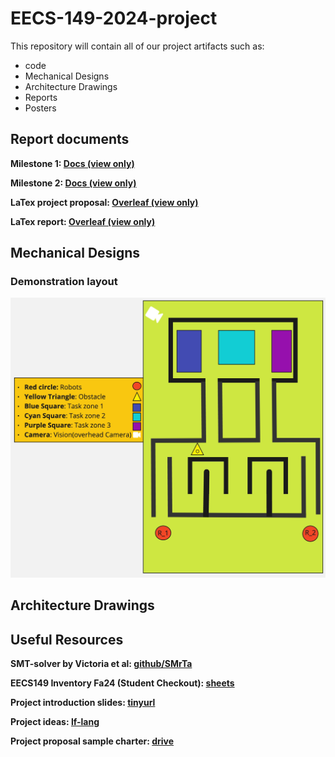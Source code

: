 # EECS-149-2024-project

This repository will contain all of our project artifacts such as:

- code
- Mechanical Designs
- Architecture Drawings
- Reports
- Posters

## Report documents

**Milestone 1: [Docs (view only)](https://docs.google.com/document/d/1rScEsScUIcoGwau_Ql9WleNG6Nl_FFPPY1N9IfjY0T4/edit?usp=sharing)**

**Milestone 2: [Docs (view only)](https://docs.google.com/document/d/1n9kmjlAKz5_wCK9OHQDTYWt49xGEjYa3r03dGmfN10Y/edit?usp=sharing)**

**LaTex project proposal: [Overleaf (view only)](https://www.overleaf.com/read/jnxhcmdchgwh#0e1aad)**

**LaTex report: [Overleaf (view only)](https://www.overleaf.com/read/mjnbjpyyvfnd#f2ec36)**

## Mechanical Designs

### Demonstration layout

![Layout of the demo](designs/demo_layout.jpg)

## Architecture Drawings

## Useful Resources

**SMT-solver by Victoria et al:  [github/SMrTa](https://github.com/victoria-tuck/SMrTa)**

**EECS149 Inventory Fa24 (Student Checkout): [sheets](https://docs.google.com/spreadsheets/d/1v2LrFACQgDAR7JVOlNeXz1KoTylSGIU5DAnORZ1ogkU/edit?gid=0#gid=0)**

**Project introduction slides: [tinyurl](https://tinyurl.com/24-149projects)**

**Project ideas: [lf-lang](https://www.lf-lang.org/embedded-lab/Project.html#project-ideas)**

**Project proposal sample charter: [drive](https://drive.google.com/file/d/1HWjgUgCOMmKmGkQ-XO-0xD5rjHO2KG7c/view)**
